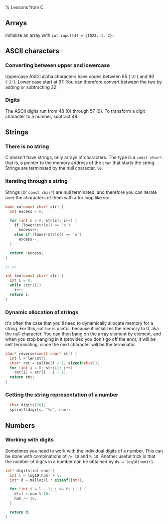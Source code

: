 % Lessons from C

## Arrays
Initialize an array with `int input[4] = {1023, 1, 2};`

## ASCII characters
### Converting between upper and lowercase
Uppercase ASCII alpha characters have codes between 65 (`'A'`) and 90 (`'Z'`). Lower case start at 97. You can therefore convert between the two by adding or subtracting 32.

### Digits
The ASCII digits run from 48 (0) through 57 (9). To transform a digit character to a number, subtract 48.

## Strings
### There is no string
C doesn't have strings, only arrays of characters. The type is a `const char*`: that is, a pointer to the memory address of the `char` that starts the string. Strings are terminated by the null character, `\0`.

### Iterating through a string
Strings (or `const char*`) are null terminated, and therefore you can iterate over the characters of them with a for loop like so:

```c
bool xo(const char* str) {
  int excess = 0;

  for (int c = 0; str[c]; c++) {
    if (lower(str[c]) == 'x')
      excess++;
    else if (lower(str[c]) == 'o')
      excess--;
  }

  return !excess;
}

// or

int len(const char* str) {
  int i = 0;
  while (str[i])
    i++;
  return i;
}
```

### Dynamic allocation of strings
It's often the case that you'll need to dynamically allocate memory for a string. For this, `calloc` is useful, because it initializes the memory to 0, aka the null character. You can then bang on the array element by element, and when you stop banging in it (provided you don't go off the end), it will be self terminating, since the next character will be the terminator.

```c
char* reverse(const char* str) {
  int l = len(str);
  char* ret = calloc(l + 1, sizeof(char));
  for (int i = 0; str[i]; i++)
    ret[i] = str[l - i - 1];
  return ret;
}
```

### Getting the string representation of a number

```c
  char digits[20];
  sprintf(digits, "%d", num);
```

## Numbers
### Working with digits
Sometimes you need to work with the individual digits of a number. This can be done with combinations of `/= 10` and `% 10`. Another useful trick is that the number of digits in a number can be obtained by `ds = log10(num)+1`.

```c
int* digits(int num) {
  int l = log10(num) + 1;
  int* d = malloc(l * sizeof(int));

  for (int i = l - 1; i >= 0; i--) {
    d[i] = num % 10;
    num /= 10;
  }

  return d;
}
```
